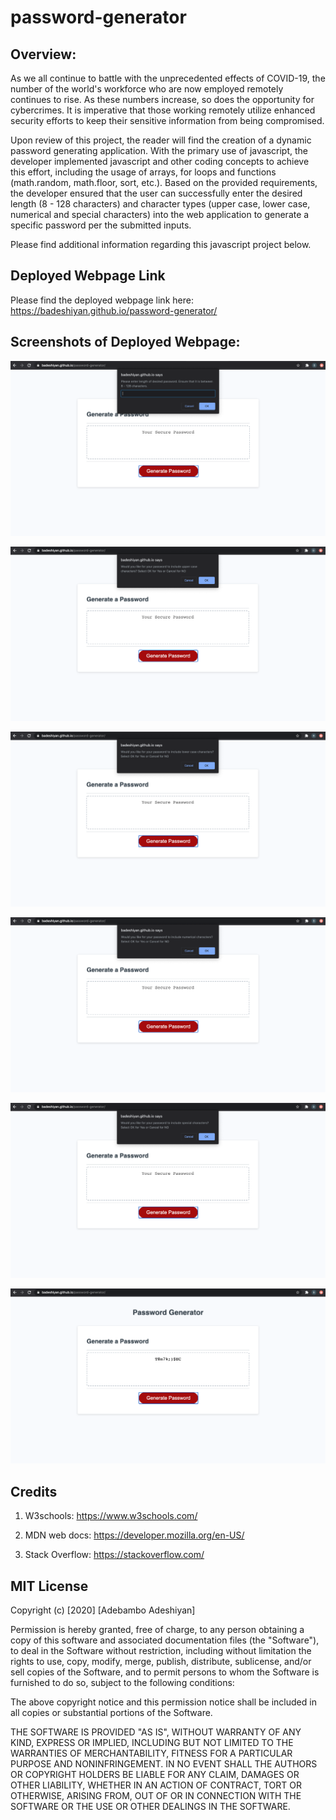 # password-generator

## Overview:

As we all continue to battle with the unprecedented effects of COVID-19, the number of the world's workforce who are now employed remotely continues to rise. As these numbers increase, so does the opportunity for cybercrimes. It is imperative that those working remotely utilize enhanced security efforts to keep their sensitive information from being compromised.

Upon review of this project, the reader will find the creation of a dynamic password generating application. With the primary use of javascript, the developer implemented javascript and other coding concepts to achieve this effort, including the usage of arrays, for loops and functions (math.random, math.floor, sort, etc.). Based on the provided requirements, the developer ensured that the user can successfully enter the desired length (8 - 128 characters) and character types (upper case, lower case, numerical and special characters) into the web application to generate a specific password per the submitted inputs.

Please find additional information regarding this javascript project below.

## Deployed Webpage Link

Please find the deployed webpage link here: https://badeshiyan.github.io/password-generator/

## Screenshots of Deployed Webpage:

![Adeshiyan Password Generator 1](./images/pwscreenshot1.png)

![Adeshiyan Password Generator 2](./images/pwscreenshot2.png)

![Adeshiyan Password Generator 3](./images/pwscreenshot3.png)

![Adeshiyan Password Generator 4](./images/pwscreenshot4.png)

![Adeshiyan Password Generator 5](./images/pwscreenshot5.png)

![Adeshiyan Password Generator 6](./images/pwscreenshot6.png)

## Credits

1. W3schools: https://www.w3schools.com/

2. MDN web docs: https://developer.mozilla.org/en-US/

3. Stack Overflow: https://stackoverflow.com/

## MIT License

Copyright (c) [2020] [Adebambo Adeshiyan]

Permission is hereby granted, free of charge, to any person obtaining a copy
of this software and associated documentation files (the "Software"), to deal
in the Software without restriction, including without limitation the rights
to use, copy, modify, merge, publish, distribute, sublicense, and/or sell
copies of the Software, and to permit persons to whom the Software is
furnished to do so, subject to the following conditions:

The above copyright notice and this permission notice shall be included in all
copies or substantial portions of the Software.

THE SOFTWARE IS PROVIDED "AS IS", WITHOUT WARRANTY OF ANY KIND, EXPRESS OR
IMPLIED, INCLUDING BUT NOT LIMITED TO THE WARRANTIES OF MERCHANTABILITY,
FITNESS FOR A PARTICULAR PURPOSE AND NONINFRINGEMENT. IN NO EVENT SHALL THE
AUTHORS OR COPYRIGHT HOLDERS BE LIABLE FOR ANY CLAIM, DAMAGES OR OTHER
LIABILITY, WHETHER IN AN ACTION OF CONTRACT, TORT OR OTHERWISE, ARISING FROM,
OUT OF OR IN CONNECTION WITH THE SOFTWARE OR THE USE OR OTHER DEALINGS IN THE
SOFTWARE.

```

```

